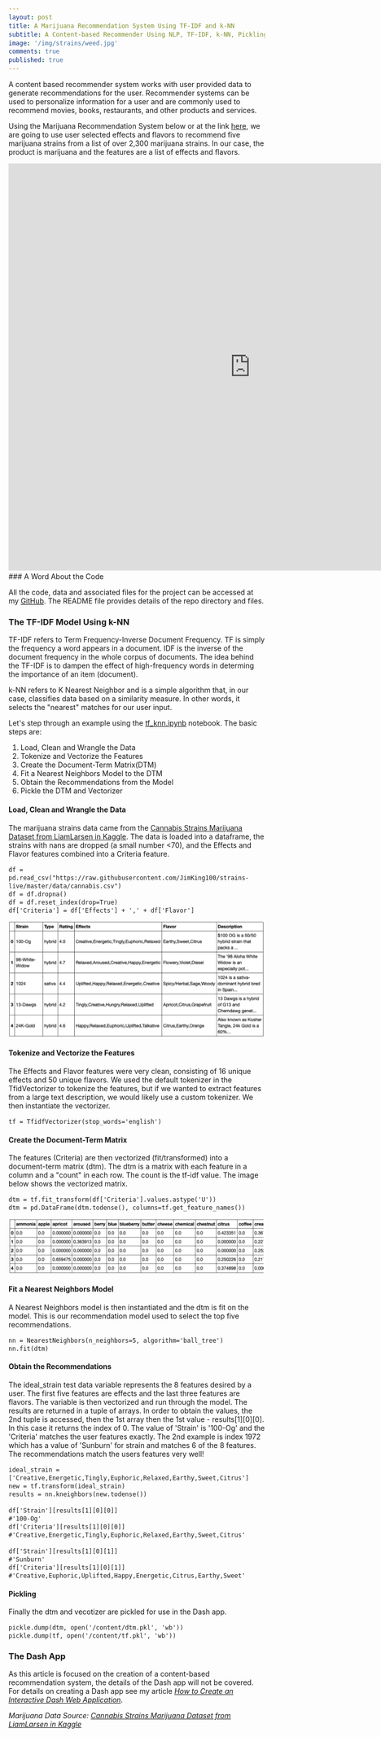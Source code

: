 ```yaml
---
layout: post
title: A Marijuana Recommendation System Using TF-IDF and k-NN
subtitle: A Content-based Recommender Using NLP, TF-IDF, k-NN, Pickling and Dash
image: '/img/strains/weed.jpg'
comments: true
published: true
---
```


A content based recommender system works with user provided data to generate recommendations for the user.  Recommender systems can be used to personalize information for a user and are commonly used to recommend movies, books, restaurants, and other products and services.

Using the Marijuana Recommendation System below or at the link [here][1], we are going to use user selected effects and flavors to recommend five marijuana strains from a list of over 2,300 marijuana strains.  In our case, the product is marijuana and the features are a list of effects and flavors. 

<iframe src="https://strains-live.herokuapp.com" width="950" height="800" style="border: none;"></iframe> 
### A Word About the Code

All the code, data and associated files for the project can be accessed at my [GitHub][2].  The README file provides details of the repo directory and files.

### The TF-IDF Model Using k-NN

TF-IDF refers to Term Frequency-Inverse Document Frequency.  TF is simply the frequency a word appears in a document.  IDF is the inverse of the document frequency in the whole corpus of documents.  The idea behind the TF-IDF is to dampen the effect of high-frequency words in determing the importance of an item (document).

k-NN refers to K Nearest Neighbor and is a simple algorithm that, in our case, classifies data based on a similarity measure.  In other words, it selects the "nearest" matches for our user input. 

Let's step through an example using the [tf_knn.ipynb][3] notebook.  The basic steps are:

1. Load, Clean and Wrangle the Data
2. Tokenize and Vectorize the Features
3. Create the Document-Term Matrix(DTM)
4. Fit a Nearest Neighbors Model to the DTM
5. Obtain the Recommendations from the Model
6. Pickle the DTM and Vectorizer

#### Load, Clean and Wrangle the Data

The marijuana strains data came from the [Cannabis Strains Marijuana Dataset from LiamLarsen in Kaggle][4].  The data is loaded into a dataframe, the strains with nans are dropped (a small number <70), and the Effects and Flavor features combined into a Criteria feature.

```
df = pd.read_csv("https://raw.githubusercontent.com/JimKing100/strains-live/master/data/cannabis.csv")
df = df.dropna()
df = df.reset_index(drop=True)
df['Criteria'] = df['Effects'] + ',' + df['Flavor']
```

![strains DataFrame](/img/strains/df.png)

#### Tokenize and Vectorize the Features

The Effects and Flavor features were very clean, consisting of 16 unique effects and 50 unique flavors.  We used the default tokenizer in the TfidVectorizer to tokenize the features, but if we wanted to extract features from a large text description, we would likely use a custom tokenizer.  We then instantiate the vectorizer.

```
tf = TfidfVectorizer(stop_words='english')
```

#### Create the Document-Term Matrix

The features (Criteria) are then vectorized (fit/transformed) into a document-term matrix (dtm).  The dtm is a matrix with each feature in a column and a "count" in each row.  The count is the tf-idf value.  The image below shows the vectorized matrix.  

```
dtm = tf.fit_transform(df['Criteria'].values.astype('U'))
dtm = pd.DataFrame(dtm.todense(), columns=tf.get_feature_names())
```

![dtm DataFrame](/img/strains/dtm.png)

#### Fit a Nearest Neighbors Model

A Nearest Neighbors model is then instantiated and the dtm is fit on the model.  This is our recommendation model used to select the top five recommendations.

```
nn = NearestNeighbors(n_neighbors=5, algorithm='ball_tree')
nn.fit(dtm)
```

#### Obtain the Recommendations

The ideal_strain test data variable represents the 8 features desired by a user.  The first five features are effects and the last three features are flavors.  The variable is then vectorized and run through the model.  The results are returned in a tuple of arrays.  In order to obtain the values, the 2nd tuple is accessed, then the 1st array then the 1st value - results[1][0][0].  In this case it returns the index of 0.  The value of 'Strain' is '100-Og' and the 'Criteria' matches the user features exactly.  The 2nd example is index 1972 which has a value of 'Sunburn' for strain and matches 6 of the 8 features.  The recommendations match the users features very well!  

```
ideal_strain = ['Creative,Energetic,Tingly,Euphoric,Relaxed,Earthy,Sweet,Citrus']
new = tf.transform(ideal_strain)
results = nn.kneighbors(new.todense())

df['Strain'][results[1][0][0]]
#'100-Og'
df['Criteria'][results[1][0][0]]
#'Creative,Energetic,Tingly,Euphoric,Relaxed,Earthy,Sweet,Citrus'

df['Strain'][results[1][0][1]]
#'Sunburn'
df['Criteria'][results[1][0][1]]
#'Creative,Euphoric,Uplifted,Happy,Energetic,Citrus,Earthy,Sweet'
```

#### Pickling

Finally the dtm and vecotizer are pickled for use in the Dash app.

```
pickle.dump(dtm, open('/content/dtm.pkl', 'wb'))
pickle.dump(tf, open('/content/tf.pkl', 'wb'))
```

### The Dash App

As this article is focused on the creation of a content-based recommendation system, the details of the Dash app will not be covered.  For details on creating a Dash app see my article [*How to Create an Interactive Dash Web Application*][5].

*Marijuana Data Source: [Cannabis Strains Marijuana Dataset from LiamLarsen in Kaggle][4]*

[1]: <https://strains-live.herokuapp.com>
[2]: <https://github.com/JimKing100/strains-live>
[3]: <https://github.com/JimKing100/strains-live/blob/master/model/tf_knn.ipynb>
[4]: <https://www.kaggle.com/kingburrito666/cannabis-strains>
[5]: <https://jimking100.github.io/2019-12-08-Post-7/>

